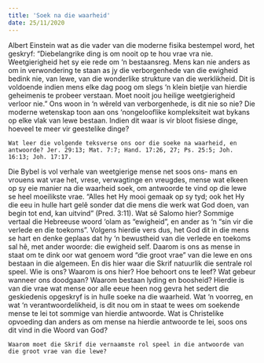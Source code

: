 ```yaml
---
title: 'Soek na die waarheid'
date: 25/11/2020
---
```


Albert Einstein wat as die vader van die moderne fisika bestempel word, het geskryf: “Diebelangrike ding is om nooit op te hou vrae vra nie. Weetgierigheid het sy eie rede om ‘n bestaansreg. Mens kan nie anders as om in verwondering te staan as jy die verborgenhede van die ewigheid bedink nie, van lewe, van die wonderlike strukture van die werklikheid. Dit is voldoende indien mens elke dag poog om slegs ‘n klein bietjie van hierdie geheimenis te probeer verstaan. Moet nooit jou heilige weetgierigheid verloor nie.” Ons woon in ‘n wêreld van verborgenhede, is dit nie so nie? Die moderne wetenskap toon aan ons ‘nongelooflike kompleksiteit wat bykans op elke vlak van lewe bestaan. Indien dit waar is vir bloot fisiese dinge, hoeveel te meer vir geestelike dinge?

`Wat leer die volgende teksverse ons oor die soeke na waarheid, en antwoorde? Jer. 29:13; Mat. 7:7; Hand. 17:26, 27; Ps. 25:5; Joh. 16:13; Joh. 17:17.`

Die Bybel is vol verhale van weetgierige mense net soos ons- mans en vrouens wat vrae het, vrese, verwagtinge en vreugdes, mense wat elkeen op sy eie manier na die waarheid soek, om antwoorde te vind op die lewe se heel moeilikste vrae. “Alles het Hy mooi gemaak op sy tyd; ook het Hy die eeu in hulle hart gelê sonder dat die mens die werk wat God doen, van begin tot end, kan uitvind” (Pred. 3:11). Wat sê Salomo hier? Sommige vertaal die Hebreeuse woord ‘olam as “ewigheid”, en ander as ‘n “sin vir die verlede en die toekoms”. Volgens hierdie vers dus, het God dit in die mens se hart en denke geplaas dat hy ‘n bewustheid van die verlede en toekoms sal hê, met ander woorde: die ewigheid self. Daarom is ons as mense in staat om te dink oor wat genoem word “die groot vrae” van die lewe en ons bestaan in die algemeen. En dis hier waar die Skrif natuurlik die sentrale rol speel. Wie is ons? Waarom is ons hier? Hoe behoort ons te leef? Wat gebeur wanneer ons doodgaan? Waarom bestaan lyding en boosheid? Hierdie is van die vrae wat mense oor alle eeue heen nog gevra het sedert die geskiedenis opgeskryf is in hulle soeke na die waarheid. Wat ‘n voorreg, en wat ‘n verantwoordelikheid, is dit nou om in staat te wees om soekende mense te lei tot sommige van hierdie antwoorde. Wat is Christelike opvoeding dan anders as om mense na hierdie antwoorde te lei, soos ons dit vind in die Woord van God?

`Waarom moet die Skrif die vernaamste rol speel in die antwoorde van die groot vrae van die lewe?`